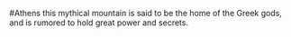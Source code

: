 #Athens 
this mythical mountain is said to be the home of the Greek gods, and is rumored to hold great power and secrets.